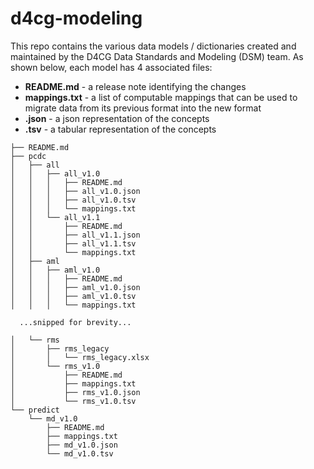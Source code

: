 # d4cg-modeling

This repo contains the various data models / dictionaries created and maintained by the D4CG Data Standards and Modeling (DSM) team. As shown below, each model has 4 associated files:

- **README.md** - a release note identifying the changes
- **mappings.txt** - a list of computable mappings that can be used to migrate data from its previous format into the new format  
- **.json** - a json representation of the concepts
- **.tsv** - a tabular representation of the concepts



```
├── README.md
├── pcdc
│   ├── all
│   │   ├── all_v1.0
│   │   │   ├── README.md
│   │   │   ├── all_v1.0.json
│   │   │   ├── all_v1.0.tsv
│   │   │   └── mappings.txt
│   │   └── all_v1.1
│   │       ├── README.md
│   │       ├── all_v1.1.json
│   │       ├── all_v1.1.tsv
│   │       └── mappings.txt
│   ├── aml
│   │   ├── aml_v1.0
│   │   │   ├── README.md
│   │   │   ├── aml_v1.0.json
│   │   │   ├── aml_v1.0.tsv
│   │   │   └── mappings.txt
  
  ...snipped for brevity...

│   └── rms
│       ├── rms_legacy
│       │   └── rms_legacy.xlsx
│       └── rms_v1.0
│           ├── README.md
│           ├── mappings.txt
│           ├── rms_v1.0.json
│           └── rms_v1.0.tsv
└── predict
    └── md_v1.0
        ├── README.md
        ├── mappings.txt
        ├── md_v1.0.json
        └── md_v1.0.tsv
```
